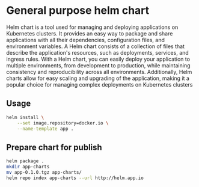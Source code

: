 # General purpose helm chart

Helm chart is a tool used for managing and deploying applications on Kubernetes clusters. It provides an easy way to package and share applications with all their dependencies, configuration files, and environment variables. A Helm chart consists of a collection of files that describe the application's resources, such as deployments, services, and ingress rules. With a Helm chart, you can easily deploy your application to multiple environments, from development to production, while maintaining consistency and reproducibility across all environments. Additionally, Helm charts allow for easy scaling and upgrading of the application, making it a popular choice for managing complex deployments on Kubernetes clusters

## Usage

```bash
helm install \
    --set image.repository=docker.io \
    --name-template app .
```

## Prepare chart for publish

```bash
helm package .
mkdir app-charts
mv app-0.1.0.tgz app-charts/
helm repo index app-charts --url http://helm.app.io
```

